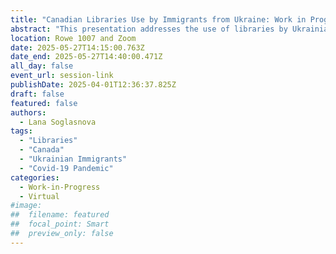 ```yaml
---
title: "Canadian Libraries Use by Immigrants from Ukraine: Work in Progress"
abstract: "This presentation addresses the use of libraries by Ukrainian immigrants in Canada based on a mixed methods study conducted primarily in Saskatchewan and Alberta, Canada. The objectives are to investigate the frequency and purpose of library use by the participants, and their preference for library type and services. The findings are important for improving library services to immigrants and refugees."
location: Rowe 1007 and Zoom
date: 2025-05-27T14:15:00.763Z
date_end: 2025-05-27T14:40:00.471Z
all_day: false
event_url: session-link
publishDate: 2025-04-01T12:36:37.825Z
draft: false
featured: false
authors:
  - Lana Soglasnova
tags:
  - "Libraries" 
  - "Canada" 
  - "Ukrainian Immigrants"
  - "Covid-19 Pandemic"
categories:
  - Work-in-Progress
  - Virtual
#image:
##  filename: featured
##  focal_point: Smart
##  preview_only: false
---
```


